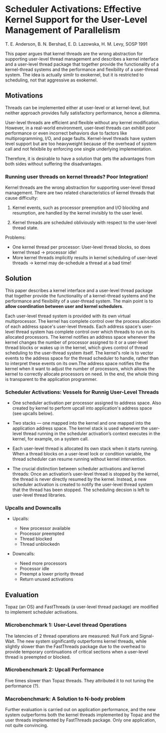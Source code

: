 # Scheduler Activations: Effective Kernel Support for the User-Level Management of Parallelism

T. E. Anderson, B. N. Bershad, E. D. Lazowska, H. M. Levy, SOSP 1991

This paper argues that kernel threads are the wrong abstraction for supporting user-level thread management and describes a kernel interface and a user-level thread package that together provide the functionality of a kernel-thread systems and the performance and flexibility of a user-thread system. The idea is actually similr to exokernel, but it is restricted to scheduling, not that aggressive as exokernel.

## Motivations

Threads can be implemented either at user-level or at kernel-level, but neither approach provides fully satisfactory performance, hence a dilemma.

User-level threads are efficient and flexible without any kernel modification. However, in a real-world environment, user-level threads can exhibit poor performance or even incorrect behaviors due to factors like multiprogramming, I/O, and page faults. Kernel-level threads have system level support but are too heavyweight because of the overhead of system call and not felxibile by enforcing one single underlying implementation.

Therefore, it is desirable to have a solution that gets the advantages from both sides without suffering the disadvantages.

### Running user threads on kernel threads? Poor Integration!

Kernel threads are the wrong abstraction for supporting user-level thread management. There are two related characteristics of kernel threads that cause difficulty:

1. Kernel events, such as processor preemption and I/O blocklng and resumption, are handled by the kernel invisibly to the user level.

2. Kernel threads are scheduled obliviously with respect to the user-level thread state.

Problems:

* One kernel thread per processor: User-level thread blocks, so does kernel thread -> processor idle!
* More kernel threads implicitly results in kernel scheduling of user-level threads -> kernel may de-schedule a thread at a bad time!

## Solution

This paper describes a kernel interface and a user-level thread package that together provide the functionality of a kernel-thread systems and the performance and flexibility of a user-thread system. The main point is to **allow coordination between user and kernel schedulers**.

Each user-level thread system is provided with its own virtual multiprocessor. The kernel has complete control over the process allocation of each address space's user-level threads. Each address space's user-level thread system has complete control over which threads to run on its allocated processors. The kernel notifies an address space whenever the kernel changes the number of processor assigned to it or a user-level thread blocks or wakes up in the kernel, which gives control of thread scheduling to the user-thread system itself. The kernel's role is to vector events to the address space for the thread scheduler to handle, rather than to interpret these events on its own.The address space notifies the the kernel when it want to adjust the number of processors, which allows the kernel to correctly allocate processors on need. In the end, the whole thing is transparent to the application programmer.

### Scheduler Activations: Vessels for Runnig User-Level Threads

* One scheduler activation per processor assigned to address space. Also created by kernel to perform upcall into application's address space (see upcalls below).

* Two stacks — one mapped into the kernel and one mapped into the application address space. The
kernel stack is used whenever the user-level thread running in the scheduler activation’s context executes in the kernel, for example, on a system call.

* Each user-level thread is allocated its own stack when it starts running. When a thread blocks on a user-level lock or condition variable, the thread scheduler can resume running without kernel intervention.

* The crucial distinction between scheduler activations and kernel threads: Once an activation’s user-level thread is stopped by the kernel, the thread is never directly resumed by the kernel. Instead, a new scheduler activation is created to notify the user-level thread system that the thread has been stopped. The scheduling decsion is left to user-level thread libraries.

### Upcalls and Downcalls

* Upcalls:
  * New processor available
  * Processor preempted
  * Thread blocked
  * Thread unblockedn

* Downcalls:
  * Need more processors
  * Processor idle
  * Preempt a lower priority thread
  * Return unused activations

## Evaluation

Topaz (an OS) and FastThreads (a user-level thread package) are modified to implement scheduler activations.

### Microbenchmark 1: User-Level thread Operations

The latencies of 2 thread operations are measured: Null Fork and Signal-Wait. The new system significantly outperforms kernel threads, while slightly slower than the FastThreads package due to the overhead to provide temporary continuations of critical sections when a user-level thread is preempted or blocked.

### Microbenchmark 2: Upcall Performance

Five times slower than Topaz threads. They attributed it to not tuning the performance (?).

### Macrobenchmark: A Solution to N-body problem

Further evaluation is carried out on application performance, and the new system outperforms both the kernel threads implemented by Topaz and the user threads implemented by FastThreads package. Only one application, not quite convincing.
